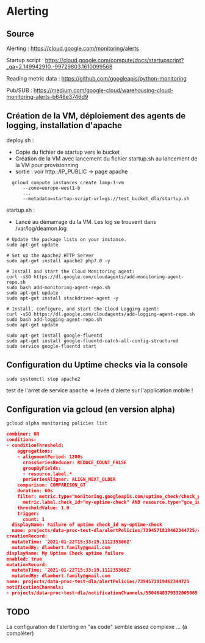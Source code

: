 # Alerting
## Source
Alerting : https://cloud.google.com/monitoring/alerts

Startup script : https://cloud.google.com/compute/docs/startupscript?_ga=2.149942910.-99729803.1610099568

Reading metric data : https://github.com/googleapis/python-monitoring

Pub/SUB : https://medium.com/google-cloud/warehousing-cloud-monitoring-alerts-b648e3746d9

## Création de la VM, déploiement des agents de logging, installation d'apache
deploy.sh :
* Copie du fichier de startup vers le bucket
* Création de la VM avec lancement du fichier startup.sh au lancement de la VM pour provisionning
* sortie : voir http::/IP_PUBLIC -> page apache
```Shell
  gcloud compute instances create lamp-1-vm 
      --zone=europe-west1-b 
      ...
      --metadata=startup-script-url=gs://test_bucket_dla/startup.sh  
```
startup.sh :
* Lancé au démarrage du la VM. Les log se trouvent dans /var/log/deamon.log

```Shell
# Update the package lists on your instance.
sudo apt-get update

# Set up the Apache2 HTTP Server
sudo apt-get install apache2 php7.0 -y

# Install and start the Cloud Monitoring agent:
curl -sSO https://dl.google.com/cloudagents/add-monitoring-agent-repo.sh
sudo bash add-monitoring-agent-repo.sh
sudo apt-get update
sudo apt-get install stackdriver-agent -y

# Install, configure, and start the Cloud Logging agent:
curl -sSO https://dl.google.com/cloudagents/add-logging-agent-repo.sh
sudo bash add-logging-agent-repo.sh
sudo apt-get update

sudo apt-get install google-fluentd
sudo apt-get install google-fluentd-catch-all-config-structured
sudo service google-fluentd start

```

## Configuration du Uptime checks via la console
```Shell
sudo systemctl stop apache2
```
test de l'arret de service apache => levée d'alerte sur l'application mobile !

## Configuration via gcloud (en version alpha)

```Shell
gcloud alpha monitoring policies list
```

```json
combiner: OR
conditions:
- conditionThreshold:
    aggregations:
    - alignmentPeriod: 1200s
      crossSeriesReducer: REDUCE_COUNT_FALSE
      groupByFields:
      - resource.label.*
      perSeriesAligner: ALIGN_NEXT_OLDER
    comparison: COMPARISON_GT
    duration: 60s
    filter: metric.type="monitoring.googleapis.com/uptime_check/check_passed" AND
      metric.label.check_id="my-uptime-check" AND resource.type="gce_instance"
    thresholdValue: 1.0
    trigger:
      count: 1
  displayName: Failure of uptime check_id my-uptime-check
  name: projects/data-proc-test-dla/alertPolicies/7394571819462344725/conditions/7394571819462345344
creationRecord:
  mutateTime: '2021-01-22T15:33:19.111235366Z'
  mutatedBy: dlambert.family@gmail.com
displayName: My Uptime Check uptime failure
enabled: true
mutationRecord:
  mutateTime: '2021-01-22T15:33:19.111235366Z'
  mutatedBy: dlambert.family@gmail.com
name: projects/data-proc-test-dla/alertPolicies/7394571819462344725
notificationChannels:
- projects/data-proc-test-dla/notificationChannels/5504648379332005065
```

## TODO
La configuration de l'alerting en "as code" semble assez complexe ... (à compléter)




